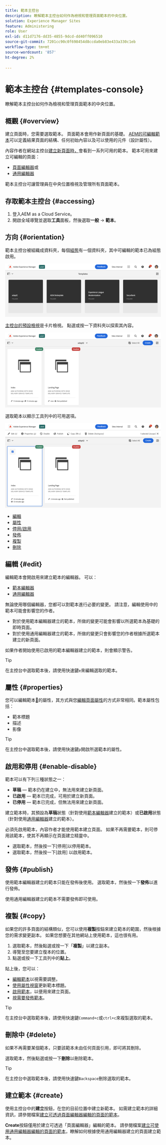 ```yaml
---
title: 範本主控台
description: 瞭解範本主控台如何作為檢視和管理頁面範本的中央位置。
solution: Experience Manager Sites
feature: Administering
role: User
exl-id: d11d7176-dd35-4855-9dcd-dd40ff096510
source-git-commit: 7201cc90c0f698454d8ccda0eb83e433a330c1eb
workflow-type: tm+mt
source-wordcount: '857'
ht-degree: 2%

---
```


# 範本主控台 {#templates-console}

瞭解範本主控台如何作為檢視和管理頁面範本的中央位置。

## 概觀 {#overview}

建立頁面時，您需要選取範本。 頁面範本會用作新頁面的基礎。 [AEM的可編輯範本](/help/implementing/developing/components/templates.md)可以定義結果頁面的結構、任何初始內容以及可以使用的元件（設計屬性）。

內容作者在網站主控台[建立新頁面時，](/help/sites-cloud/authoring/sites-console/creating-pages.md)會看到一系列可用的範本。 範本可用來建立可編輯的頁面：

* [頁面編輯器](/help/sites-cloud/authoring/page-editor/templates.md)或
* [通用編輯器](/help/sites-cloud/authoring/universal-editor/templates.md)

範本主控台可讓管理員在中央位置檢視及管理所有頁面範本。

## 存取範本主控台 {#accessing}

1. 登入AEM as a Cloud Service。
1. 開啟全域導覽並選取&#x200B;**工具**&#x200B;面板，然後選取&#x200B;**一般** -> **範本**。

## 方向 {#orientation}

範本主控台被組織成資料夾，每個[組態](/help/implementing/developing/introduction/configurations.md)有一個資料夾，其中可編輯的範本已為組態啟用。

![範本主控台](assets/templates-console/templates-console.png)

[主控台的預設檢視](/help/sites-cloud/authoring/quick-start.md)是卡片檢視。 點選或按一下資料夾以探索其內容。

![範本主控台中範本資料夾的內容](assets/templates-console/templates-console-templates.png)

選取範本以顯示工具列中的可用選項。

![範本主控台工具列](assets/templates-console/templates-console-toolbar.png)

* [編輯](#edit-edit)
* [屬性](#properties)
* [停用/啟用](#enable-disable)
* [發佈](#publish)
* [複製](#copy)
* [刪除](#delete)

## 編輯 {#edit}

編輯範本會開啟用來建立範本的編輯器。 可以：

* [範本編輯器](/help/sites-cloud/authoring/page-editor/templates.md)
* [通用編輯器](/help/sites-cloud/authoring/universal-editor/templates.md)

無論使用哪個編輯器，您都可以對範本進行必要的變更。 請注意，編輯使用中的範本可能會影響您的作者。

* 對於使用範本編輯器建立的範本，所做的變更可能會影響以所選範本為基礎的即時頁面。
* 對於使用通用編輯器建立的範本，所做的變更只會影響您的作者根據所選範本建立的新頁面。

如果作者開始使用已啟用的範本編輯器建立的範本，則會顯示警告。

>[!TIP]
>
>在主控台中選取範本後，請使用快速鍵`e`來編輯選取的範本。

## 屬性 {#properties}

您可以編輯範本[&#128279;](/help/sites-cloud/authoring/page-editor/templates.md)的屬性，其方式與您[編輯頁面屬性](/help/sites-cloud/authoring/sites-console/page-properties.md)的方式非常相同。範本屬性包括：

* 範本標題
* 描述
* 影像

>[!TIP]
>
>在主控台中選取範本後，請使用快速鍵`p`開啟所選範本的屬性。

## 啟用和停用 {#enable-disable}

範本可以有下列三種狀態之一：

* **草稿** — 範本仍在建立中，無法用來建立新頁面。
* **已啟用** — 範本已完成，可用於建立新頁面。
* **已停用** — 範本已完成，但無法用來建立新頁面。

建立範本時，其預設為&#x200B;**草稿**&#x200B;狀態（針對使用[範本編輯器](/help/sites-cloud/authoring/page-editor/templates.md)建立的範本）或&#x200B;**已啟用**&#x200B;狀態（針對使用[通用編輯器](/help/sites-cloud/authoring/universal-editor/templates.md)建立的範本）。

必須先啟用範本，內容作者才能使用範本建立頁面。 如果不再需要範本，則可停用該範本，使其不再顯示在頁面建立精靈中。

* 選取範本，然後按一下[停用]以停用範本。**&#x200B;**
* 選取範本，然後按一下[啟用] **&#x200B;**&#x200B;以啟用範本。

## 發佈 {#publish}

使用範本編輯器建立的範本只能在發佈後使用。 選取範本，然後按一下&#x200B;**發佈**&#x200B;以進行發佈。

使用通用編輯器建立的範本不需要發佈即可使用。

## 複製 {#copy}

如果您的許多頁面的結構類似，您可以使用&#x200B;**複製**&#x200B;按鈕來建立範本的範圍，然後根據您的需求變更副本。 如果您想要在其他網站上使用範本，這也很有用。

1. 選取範本，然後點選或按一下「**複製**」以建立副本。
1. 導覽至您要建立復本的位置。
1. 點選或按一下工具列中的&#x200B;**貼上**。

貼上後，您可以：

* [編輯範本](#edit)以視需要調整。
* [使用屬性視窗](#properties)更新範本標題。
* [啟用範本](#enable-disable)，以便用來建立頁面。
* [視需要發佈範本](#publish)。

>[!TIP]
>
>在主控台中選取範本後，請使用快速鍵`Command+c`或`ctrl+c`來複製選取的範本。

## 刪除中 {#delete}

如果不再需要某個範本，只要該範本未由任何頁面引用，即可將其刪除。

選取範本，然後點選或按一下&#x200B;**刪除**&#x200B;以刪除範本。

>[!TIP]
>
>在主控台中選取範本後，請使用快速鍵`Backspace`刪除選取的範本。

## 建立範本 {#create}

使用主控台中的&#x200B;**建立**&#x200B;按鈕，在您的目前位置中建立新範本。 如需建立範本的詳細資訊，請參閱檔案[建立可透過頁面編輯器編輯的頁面的範本](/help/sites-cloud/authoring/page-editor/templates.md)。

**Create**&#x200B;按鈕僅用於建立可透過「頁面編輯器」編輯的範本。 請參閱檔案[建立可使用通用編輯器編輯的頁面的範本](/help/sites-cloud/authoring/universal-editor/templates.md)，瞭解如何根據使用通用編輯器建立的頁面建立範本。

